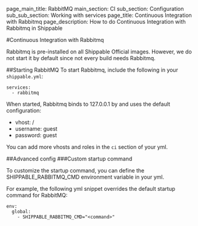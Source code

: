 page_main_title: RabbitMQ
main_section: CI
sub_section: Configuration
sub_sub_section: Working with services
page_title: Continuous Integration with Rabbitmq
page_description: How to do Continuous Integration with Rabbitmq in Shippable

#Continuous Integration with Rabbitmq

Rabbitmq is pre-installed on all Shippable Official images. However, we do not start it by default since not every build needs Rabbitmq.

##Starting RabbitMQ
To start Rabbitmq, include the following in your `shippable.yml`:

```
services:
  - rabbitmq
```

When started, Rabbitmq binds to 127.0.0.1 by and uses the default configuration:

-  vhost: /
-  username: guest
-  password: guest

You can add more vhosts and roles in the `ci` section of your yml.

##Advanced config
###Custom startup command

To customize the startup command, you can define the SHIPPABLE_RABBITMQ_CMD environment variable in your yml.

For example, the following yml snippet overrides the default startup command for RabbitMQ:

```
env:
  global:
    - SHIPPABLE_RABBITMQ_CMD="<command>"
```
